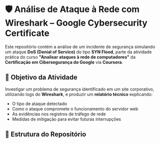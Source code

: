# 🛡️ Análise de Ataque à Rede com Wireshark – Google Cybersecurity Certificate

Este repositório contém a análise de um incidente de segurança simulando um ataque **DoS (Denial of Service)** do tipo **SYN Flood**, parte da atividade prática do curso **"Analisar ataques à rede de computadores"** da **Certificação em Cibersegurança do Google** via **Coursera**.

## 🎯 Objetivo da Atividade

Investigar um problema de segurança identificado em um site corporativo, utilizando logs do **Wireshark**, e produzir um **relatório técnico** explicando:

- O tipo de ataque detectado
- Como o ataque compromete o funcionamento do servidor web
- As evidências nos registros de tráfego de rede
- Medidas de mitigação para evitar futuras interrupções

## 📂 Estrutura do Repositório


